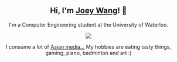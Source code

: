 <h2 align="center">Hi, I'm <a href="https://joeywang.ca/">Joey Wang</a>! 👋</h2>
<p align="center">I'm a Computer Engineering student at the University of Waterloo. </p>

<p align="center"><img align="center" src="https://media.tenor.com/w5a0WVW1GbsAAAAd/nijika-bocchi-the-rock.gif"></p>

<p align="center">I consume a lot of <a href="https://anilist.co/user/Jopee/">Asian media...</a> My hobbies are eating tasty things, gaming, piano, badminton and art :)</p>
<!--
**joeywangzr/joeywangzr** is a ✨ _special_ ✨ repository because its `README.md` (this file) appears on your GitHub profile.

Here are some ideas to get you started:

- 🔭 I’m currently working on ...
- 🌱 I’m currently learning ...
- 👯 I’m looking to collaborate on ...
- 🤔 I’m looking for help with ...
- 💬 Ask me about ...
- 📫 How to reach me: ...
- 😄 Pronouns: ...
- ⚡ Fun fact: ...
-->
